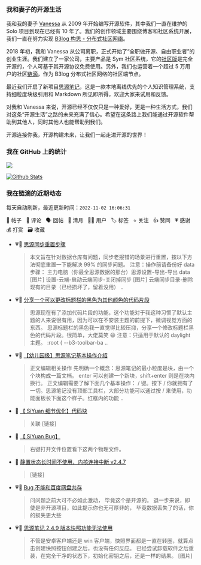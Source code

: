 ### 我和妻子的开源生活

我和我的妻子 [Vanessa](https://github.com/Vanessa219) 从 2009 年开始编写开源软件，其中我们一直在维护的 Solo 项目到现在已经有 10 年了。我们的创作领域主要围绕博客和社区系统开展，我们一直在努力实现 [B3log 构思 - 分布式社区网络](https://ld246.com/article/1546941897596)。

2018 年初，我和 Vanessa 从公司离职，正式开始了“全职做开源、自由职业者”的创业生涯。我们建立了一家公司，主要产品是 Sym 社区系统，它的[社区版](https://github.com/88250/symphony)是完全开源的，个人可基于其开源协议免费使用。另外，我们也运营着一个超过 5 万用户的社区[链滴](https://ld246.com)，作为 B3log 分布式社区网络的社区端节点。

最近我们开启了新项目[思源笔记](https://github.com/siyuan-note/siyuan)，这是一款本地离线优先的个人知识管理系统，支持细粒度块级引用和 Markdown 所见即所得，欢迎大家来试用和反馈。

对我和 Vanessa 来说，开源已经不仅仅只是一种爱好，更是一种生活方式，我们对这条“开源生活”之路的未来充满了信心。希望在这条路上我们能通过开源软件帮助到其他人，同时其他人也能帮助到我们。

开源连接你我，开源构建未来，让我们一起走进开源的世界！

### 我在 GitHub 上的统计

<a title="Hits" target="_blank" href="https://github.com/88250/88250"><img src="https://hits.b3log.org/88250/88250.svg"></a>

[![Github Stats](https://github-readme-stats.vercel.app/api?username=88250&theme=tokyonight&show_icons=true)](https://github.com/88250)

<!--events start -->

### 我在链滴的近期动态

每天自动刷新，最近更新时间：`2022-11-02 16:06:31`

📝 帖子 &nbsp; 💬 评论 &nbsp; 🗣 回帖 &nbsp; 🌙 清月 &nbsp; 👨‍💻 用户 &nbsp; 🏷️ 标签 &nbsp; ⭐️ 关注 &nbsp; 👍 赞同 &nbsp; 💗 感谢 &nbsp; 💰 打赏 &nbsp; 🗃 收藏

* 💗📝 [思源同步重置步骤](https://ld246.com/article/1667375137460)

  > 本文旨在针对数据仓库有问题，同步老报错的场景进行重置，按以下方法彻底重置一下能解决 99% 的同步问题。 注意：操作前请备份好 data 步骤： 主力电脑（你最全思源数据的那台）思源设置-导出-导出 data [图片] 设置-云端-启动云端同步-关闭掉同步 [图片] 云端同步目录-删除现有的目录（已经损坏了，留着没用） ..
* 💗📝 [分享一个可以更改标题栏的黑色为其他颜色的代码片段](https://ld246.com/article/1667369494785)

  > 思源现在有了添加代码片段的功能，这个功能对于我这种习惯了默认主题的人来说很有用，因为可以在不安装主题的前提下，微调视觉方面的东西。 思源标题栏的黑色我一直觉得比较压抑，分享一个修改标题栏黑色的代码片段。很简单，大佬莫笑 😄 注意：只适用于默认的 daylight 主题。 :root { --b3-toolbar-ba ..
* 💗📝 [【幼儿园级】思源笔记基本操作介绍](https://ld246.com/article/1667365864518)

  > 正文编辑相关操作 先明确一个概念：思源笔记的最小粒度是块，由一个个块构成一篇文档。 enter 可以创建一个新块，shift+enter 则是在块内换行。 正文编辑需要了解下面几个基本操作： / 键。按下 / 你就拥有了一切。思源笔记没有顶部工具栏，大部分功能可以通过按 / 来使用，功能面板长下面这个样子。红框内的功能 ..
* 💬 [【 SiYuan 细节优化】代码块](https://ld246.com/article/1667357993456/comment/1667358881151#comments)

  > 关联 [链接]
* 💬 [【 SiYuan Bug】](https://ld246.com/article/1667353367654/comment/1667353473039#comments)

  > 右键打开文件位置看下这两个物理文件。
* 💬 [静置状态长时间不使用，内核连接中断 v2.4.7](https://ld246.com/article/1667348453209/comment/1667348730314#comments)

  > [链接]
* 💗💬 [Bug 不能和百度网盘共存](https://ld246.com/article/1667285600562/comment/1667301902617#comments)

  > 问问题之前大可不必如此激动， 毕竟这个是开源的。 退一步来说，即使是非开源项目，如此提示你也无可厚非的， 毕竟数据丢失了的话，你的损失更大些
* 💗📝 [思源笔记 2.4.9 版本快照功能无法使用](https://ld246.com/article/1667325461654)

  > 不管是安卓客户端还是 win 客户端，快照界面都是一直在转圈，就算点击创建快照按钮创建之后，也没有任何反应。 已经尝试卸载软件之后重装，在完全干净的状态下，初始化密钥之后，还是一样的结果。 [图片]


<!--events end -->

